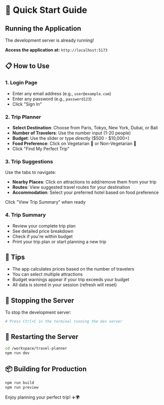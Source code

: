 # 🚀 Quick Start Guide

## Running the Application

The development server is already running! 

**Access the application at:** `http://localhost:5173`

## 📋 How to Use

### 1. Login Page
- Enter any email address (e.g., `user@example.com`)
- Enter any password (e.g., `password123`)
- Click "Sign In"

### 2. Trip Planner
- **Select Destination**: Choose from Paris, Tokyo, New York, Dubai, or Bali
- **Number of Travelers**: Use the number input (1-20 people)
- **Budget**: Use the slider or type directly ($500 - $10,000+)
- **Food Preference**: Click on Vegetarian 🥗 or Non-Vegetarian 🍖
- Click "Find My Perfect Trip"

### 3. Trip Suggestions
Use the tabs to navigate:
- **Nearby Places**: Click on attractions to add/remove them from your trip
- **Routes**: View suggested travel routes for your destination
- **Accommodation**: Select your preferred hotel based on food preference

Click "View Trip Summary" when ready

### 4. Trip Summary
- Review your complete trip plan
- See detailed price breakdown
- Check if you're within budget
- Print your trip plan or start planning a new trip

## 🎯 Tips

- The app calculates prices based on the number of travelers
- You can select multiple attractions
- Budget warnings appear if your trip exceeds your budget
- All data is stored in your session (refresh will reset)

## 🛑 Stopping the Server

To stop the development server:
```bash
# Press Ctrl+C in the terminal running the dev server
```

## 🔄 Restarting the Server

```bash
cd /workspace/travel-planner
npm run dev
```

## 📦 Building for Production

```bash
npm run build
npm run preview
```

Enjoy planning your perfect trip! ✈️🌍
